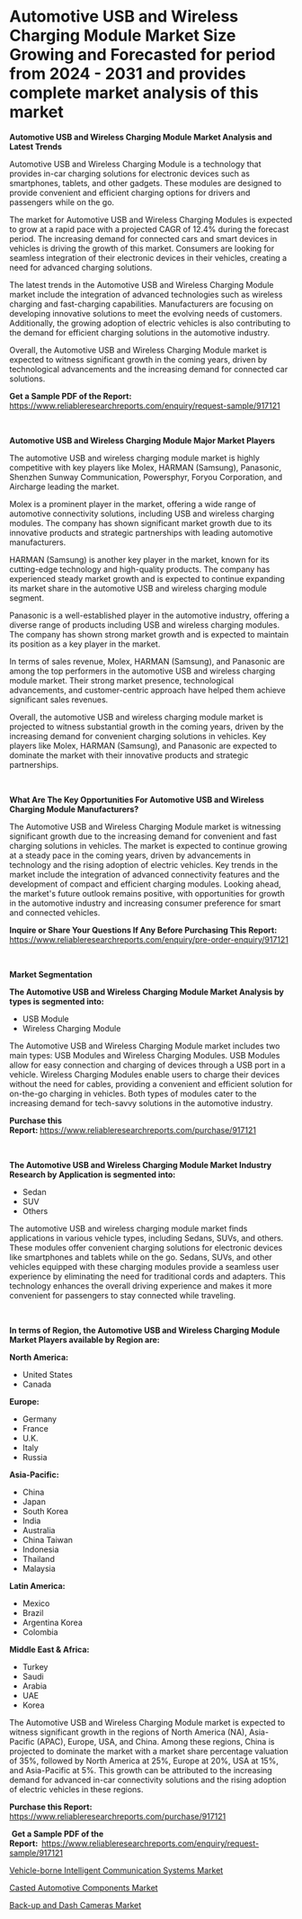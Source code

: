 <p><h1>Automotive USB and Wireless Charging Module Market Size Growing and Forecasted for period from 2024 - 2031 and provides complete market analysis of this market</h1></p><p><strong>Automotive USB and Wireless Charging Module Market Analysis and Latest Trends</strong></p>
<p><p>Automotive USB and Wireless Charging Module is a technology that provides in-car charging solutions for electronic devices such as smartphones, tablets, and other gadgets. These modules are designed to provide convenient and efficient charging options for drivers and passengers while on the go.</p><p>The market for Automotive USB and Wireless Charging Modules is expected to grow at a rapid pace with a projected CAGR of 12.4% during the forecast period. The increasing demand for connected cars and smart devices in vehicles is driving the growth of this market. Consumers are looking for seamless integration of their electronic devices in their vehicles, creating a need for advanced charging solutions.</p><p>The latest trends in the Automotive USB and Wireless Charging Module market include the integration of advanced technologies such as wireless charging and fast-charging capabilities. Manufacturers are focusing on developing innovative solutions to meet the evolving needs of customers. Additionally, the growing adoption of electric vehicles is also contributing to the demand for efficient charging solutions in the automotive industry.</p><p>Overall, the Automotive USB and Wireless Charging Module market is expected to witness significant growth in the coming years, driven by technological advancements and the increasing demand for connected car solutions.</p></p>
<p><strong>Get a Sample PDF of the Report:&nbsp;</strong> <a href="https://www.reliableresearchreports.com/enquiry/request-sample/917121">https://www.reliableresearchreports.com/enquiry/request-sample/917121</a></p>
<p>&nbsp;</p>
<p><strong>Automotive USB and Wireless Charging Module Major Market Players</strong></p>
<p><p>The automotive USB and wireless charging module market is highly competitive with key players like Molex, HARMAN (Samsung), Panasonic, Shenzhen Sunway Communication, Powersphyr, Foryou Corporation, and Aircharge leading the market.</p><p>Molex is a prominent player in the market, offering a wide range of automotive connectivity solutions, including USB and wireless charging modules. The company has shown significant market growth due to its innovative products and strategic partnerships with leading automotive manufacturers.</p><p>HARMAN (Samsung) is another key player in the market, known for its cutting-edge technology and high-quality products. The company has experienced steady market growth and is expected to continue expanding its market share in the automotive USB and wireless charging module segment.</p><p>Panasonic is a well-established player in the automotive industry, offering a diverse range of products including USB and wireless charging modules. The company has shown strong market growth and is expected to maintain its position as a key player in the market.</p><p>In terms of sales revenue, Molex, HARMAN (Samsung), and Panasonic are among the top performers in the automotive USB and wireless charging module market. Their strong market presence, technological advancements, and customer-centric approach have helped them achieve significant sales revenues.</p><p>Overall, the automotive USB and wireless charging module market is projected to witness substantial growth in the coming years, driven by the increasing demand for convenient charging solutions in vehicles. Key players like Molex, HARMAN (Samsung), and Panasonic are expected to dominate the market with their innovative products and strategic partnerships.</p></p>
<p>&nbsp;</p>
<p><strong>What Are The Key Opportunities For Automotive USB and Wireless Charging Module Manufacturers?</strong></p>
<p><p>The Automotive USB and Wireless Charging Module market is witnessing significant growth due to the increasing demand for convenient and fast charging solutions in vehicles. The market is expected to continue growing at a steady pace in the coming years, driven by advancements in technology and the rising adoption of electric vehicles. Key trends in the market include the integration of advanced connectivity features and the development of compact and efficient charging modules. Looking ahead, the market's future outlook remains positive, with opportunities for growth in the automotive industry and increasing consumer preference for smart and connected vehicles.</p></p>
<p><strong>Inquire or Share Your Questions If Any Before Purchasing This Report:</strong> <a href="https://www.reliableresearchreports.com/enquiry/pre-order-enquiry/917121">https://www.reliableresearchreports.com/enquiry/pre-order-enquiry/917121</a></p>
<p>&nbsp;</p>
<p><strong>Market Segmentation</strong></p>
<p><strong>The Automotive USB and Wireless Charging Module Market Analysis by types is segmented into:</strong></p>
<p><ul><li>USB Module</li><li>Wireless Charging Module</li></ul></p>
<p><p>The Automotive USB and Wireless Charging Module market includes two main types: USB Modules and Wireless Charging Modules. USB Modules allow for easy connection and charging of devices through a USB port in a vehicle. Wireless Charging Modules enable users to charge their devices without the need for cables, providing a convenient and efficient solution for on-the-go charging in vehicles. Both types of modules cater to the increasing demand for tech-savvy solutions in the automotive industry.</p></p>
<p><strong>Purchase this Report:&nbsp;</strong><a href="https://www.reliableresearchreports.com/purchase/917121">https://www.reliableresearchreports.com/purchase/917121</a></p>
<p>&nbsp;</p>
<p><strong>The Automotive USB and Wireless Charging Module Market Industry Research by Application is segmented into:</strong></p>
<p><ul><li>Sedan</li><li>SUV</li><li>Others</li></ul></p>
<p><p>The automotive USB and wireless charging module market finds applications in various vehicle types, including Sedans, SUVs, and others. These modules offer convenient charging solutions for electronic devices like smartphones and tablets while on the go. Sedans, SUVs, and other vehicles equipped with these charging modules provide a seamless user experience by eliminating the need for traditional cords and adapters. This technology enhances the overall driving experience and makes it more convenient for passengers to stay connected while traveling.</p></p>
<p>&nbsp;</p>
<p><strong>In terms of Region, the Automotive USB and Wireless Charging Module Market Players available by Region are:</strong></p>
<p>
    <p> <strong> North America: </strong>
        <ul>
            <li>United States</li>
            <li>Canada</li>
        </ul>
        </p> 
    <p> <strong> Europe: </strong>
        <ul>
            <li>Germany</li>
            <li>France</li>
            <li>U.K.</li>
            <li>Italy</li>
            <li>Russia</li>
        </ul>
        </p> 
    <p> <strong> Asia-Pacific: </strong>
        <ul>
            <li>China</li>
            <li>Japan</li>
            <li>South Korea</li>
            <li>India</li>
            <li>Australia</li>
            <li>China Taiwan</li>
            <li>Indonesia</li>
            <li>Thailand</li>
            <li>Malaysia</li>
        </ul>
        </p> 
    <p> <strong> Latin America: </strong>
        <ul>
            <li>Mexico</li>
            <li>Brazil</li>
            <li>Argentina Korea</li>
            <li>Colombia</li>
        </ul>
        </p> 
    <p> <strong> Middle East & Africa: </strong>
        <ul>
            <li>Turkey</li>
            <li>Saudi</li>
            <li>Arabia</li>
            <li>UAE</li>
            <li>Korea</li>
        </ul>
    </p>
    </p>
<p><p>The Automotive USB and Wireless Charging Module market is expected to witness significant growth in the regions of North America (NA), Asia-Pacific (APAC), Europe, USA, and China. Among these regions, China is projected to dominate the market with a market share percentage valuation of 35%, followed by North America at 25%, Europe at 20%, USA at 15%, and Asia-Pacific at 5%. This growth can be attributed to the increasing demand for advanced in-car connectivity solutions and the rising adoption of electric vehicles in these regions.</p></p>
<p><strong>Purchase this Report: </strong><a href="https://www.reliableresearchreports.com/purchase/917121">https://www.reliableresearchreports.com/purchase/917121</a></p>
<p>&nbsp;<strong>Get a Sample PDF of the Report:&nbsp;&nbsp;</strong><a href="https://www.reliableresearchreports.com/enquiry/request-sample/917121">https://www.reliableresearchreports.com/enquiry/request-sample/917121</a></p>
<p><strong></strong></p>
<p><p><a href="https://github.com/pgtimber/Market-Research-Report-List-1/blob/main/vehicle-borne-intelligent-communication-systems-market.md">Vehicle-borne Intelligent Communication Systems Market</a></p><p><a href="https://github.com/arionmp/Market-Research-Report-List-2/blob/main/casted-automotive-components-market.md">Casted Automotive Components Market</a></p><p><a href="https://github.com/lataunyatinikmelvin59ilbd0dv/Market-Research-Report-List-1/blob/main/back-up-and-dash-cameras-market.md">Back-up and Dash Cameras Market</a></p></p>